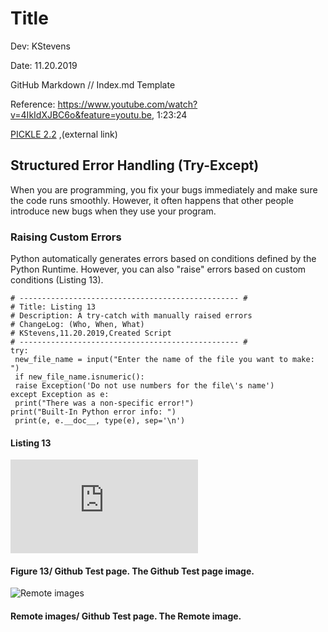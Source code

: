 # Title

 
 Dev: KStevens
 
 Date: 11.20.2019
 
 GitHub Markdown // Index.md Template 
 
  Reference: https://www.youtube.com/watch?v=4IkIdXJBC6o&feature=youtu.be, 1:23:24
  
[PICKLE 2.2](https://raw.githubusercontent.com/ksteve3/ITFDN100-Mod07/master/docs/Snips/Pickle/2.2/2.2%20-%20Listing%2019%20.py"PYTHON") ,(external link)


## Structured Error Handling (Try-Except)
When you are programming, you fix your bugs immediately and make sure the code
runs smoothly. However, it often happens that other people introduce new bugs
when they use your program.

### Raising Custom Errors
Python automatically generates errors based on conditions defined by the
Python Runtime. However, you can also "raise" errors based on custom
conditions (Listing 13).

```
# ------------------------------------------------- #
# Title: Listing 13
# Description: A try-catch with manually raised errors
# ChangeLog: (Who, When, What)
# KStevens,11.20.2019,Created Script
# ------------------------------------------------- #
try:
 new_file_name = input("Enter the name of the file you want to make: ")
 if new_file_name.isnumeric():
 raise Exception('Do not use numbers for the file\'s name')
except Exception as e:
 print("There was a non-specific error!")
print("Built-In Python error info: ")
 print(e, e.__doc__, type(e), sep='\n')
```
#### Listing 13

![Github pages test image](https://raw.githubusercontent.com/ksteve3/ITFDN100-Mod07/master/docs/Snips/Pickle/2.2/2.2%20-%20Listing%2019%20.py "Github pages test image")
#### Figure 13/ Github Test page. The Github Test page image.

![Remote images](https://i.ytimg.com/vi/l3oPTo4vCXI/maxresdefault.jpg "Remote images")
#### Remote images/ Github Test page. The Remote image.



```


